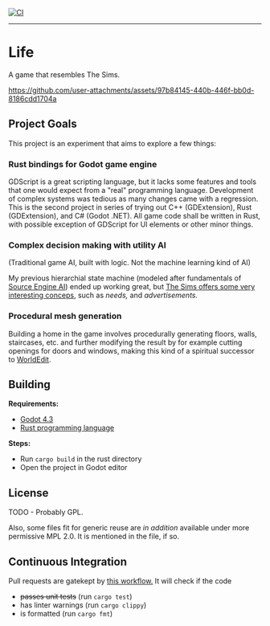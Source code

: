 [![CI](https://github.com/sevonj/life/actions/workflows/rust.yml/badge.svg)](https://github.com/sevonj/life/actions/workflows/rust.yml)
___
# Life

A game that resembles The Sims.

https://github.com/user-attachments/assets/97b84145-440b-446f-bb0d-8186cdd1704a

## Project Goals

This project is an experiment that aims to explore a few things:

### Rust bindings for Godot game engine

GDScript is a great scripting language, but it lacks some features and tools that one would expect from a "real" programming language. Development of complex systems was tedious as many changes came with a regression. This is the second project in series of trying out C++ (GDExtension), Rust (GDExtension), and C# (Godot .NET). All game code shall be written in Rust, with possible exception of GDScript for UI elements or other minor things.  
  
### Complex decision making with utility AI

(Traditional game AI, built with logic. Not the machine learning kind of AI)

My previous hierarchial state machine (modeled after fundamentals of [Source Engine AI](https://developer.valvesoftware.com/wiki/Category:AI)) ended up working great, but [The Sims offers some very interesting conceps](https://gmtk.substack.com/p/the-genius-ai-behind-the-sims), such as _needs,_ and _advertisements._

### Procedural mesh generation

Building a home in the game involves procedurally generating floors, walls, staircases, etc. and further modifying the result by for example cutting openings for doors and windows, making this kind of a spiritual successor to [WorldEdit](https://github.com/sevonj/worldedit).

## Building

**Requirements:**  
- [Godot 4.3](https://godotengine.org/)
- [Rust programming language](https://www.rust-lang.org/)

**Steps:**  
- Run `cargo build` in the rust directory
- Open the project in Godot editor

## License
TODO - Probably GPL.

Also, some files fit for generic reuse are _in addition_ available under more permissive MPL 2.0. It is mentioned in the file, if so.

## Continuous Integration

Pull requests are gatekept by [this workflow.](https://github.com/sevonj/life/blob/master/.github/workflows/rust.yml) It will check if the code

- ~~passes unit tests~~ (run `cargo test`)
- has linter warnings (run `cargo clippy`)
- is formatted (run `cargo fmt`)
